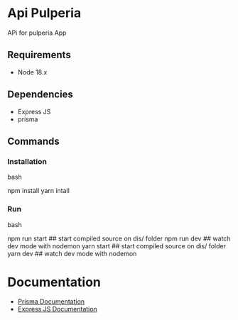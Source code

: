 # Api Pulperia

APi for pulperia App

## Requirements

- Node 18.x

## Dependencies

- Express JS
- prisma

## Commands

### Installation

bash

 npm install
 yarn intall


### Run

bash

npm run start ## start compiled source on dis/ folder
npm run dev ## watch dev mode with nodemon
yarn start ## start compiled source on dis/ folder
yarn dev ## watch dev mode with nodemon





# Documentation

- [Prisma Documentation](https://www.prisma.io/docs/concepts)
- [Express JS Documentation](https://expressjs.com)

